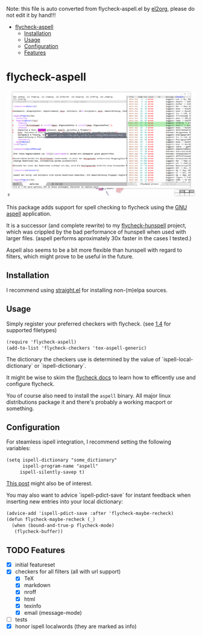 Note: this file is auto converted from flycheck-aspell.el by [el2org](https://github.com/tumashu/el2org), please do not edit it by hand!!!

- [flycheck-aspell](#org0ec53be)
  - [Installation](#org34710be)
  - [Usage](#org0f6e953)
  - [Configuration](#org23bcb39)
  - [Features](#orga54749a)


<a id="org0ec53be"></a>

# flycheck-aspell

![flycheck-aspell in action](screenshot.png)

This package adds support for spell checking to flycheck using the [GNU aspell](http://aspell.net) application.

It is a successor (and complete rewrite) to my [flycheck-hunspell](https://github.com/leotaku/flycheck-hunspell) project, which was crippled by the bad performance of hunspell when used with larger files. (aspell performs aproximately 30x faster in the cases I tested.)

Aspell also seems to be a bit more flexible than hunspell with regard to filters, which might prove to be useful in the future.


<a id="org34710be"></a>

## Installation

I recommend using [straight.el](https://github.com/raxod502/straight.el) for installing non-(m)elpa sources.


<a id="org0f6e953"></a>

## Usage

Simply register your preferred checkers with flycheck. (see [1.4](#orga54749a) for supported filetypes)

```elisp
(require 'flycheck-aspell)
(add-to-list 'flycheck-checkers 'tex-aspell-generic)
```

The dictionary the checkers use is determined by the value of \`ispell-local-dictionary\` or \`ispell-dictionary\`.

It might be wise to skim the [flycheck docs](https://www.flycheck.org/en/latest/) to learn how to efficently use and configure flycheck.

You of course also need to install the `aspell` binary. All major linux distributions package it and there's probably a working macport or something.


<a id="org23bcb39"></a>

## Configuration

For steamless ispell integration, I recommend setting the following variables:

```elisp
(setq ispell-dictionary "some_dictionary"
      ispell-program-name "aspell"
     ispell-silently-savep t)
```

[This post](https://blog.binchen.org/posts/what-s-the-best-spell-check-set-up-in-emacs.html) might also be of interest.

You may also want to advice \`ispell-pdict-save\` for instant feedback when inserting new entries into your local dictionary:

```elisp
(advice-add 'ispell-pdict-save :after 'flycheck-maybe-recheck)
(defun flycheck-maybe-recheck (_)
  (when (bound-and-true-p flycheck-mode)
   (flycheck-buffer))
```


<a id="orga54749a"></a>

## TODO Features

-   [X] initial featureset
-   [X] checkers for all filters (all with url support)
    -   [X] TeX
    -   [X] markdown
    -   [X] nroff
    -   [X] html
    -   [X] texinfo
    -   [X] email (message-mode)
-   [ ] tests
-   [X] honor ispell localwords (they are marked as info)
